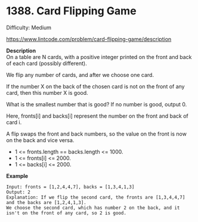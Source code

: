 # 1388. Card Flipping Game

Difficulty: Medium

https://www.lintcode.com/problem/card-flipping-game/description

**Description**  
On a table are N cards, with a positive integer printed on the front and back of each card (possibly different).

We flip any number of cards, and after we choose one card.

If the number X on the back of the chosen card is not on the front of any card, then this number X is good.

What is the smallest number that is good? If no number is good, output 0.

Here, fronts[i] and backs[i] represent the number on the front and back of card i.

A flip swaps the front and back numbers, so the value on the front is now on the back and vice versa.

* 1 <= fronts.length == backs.length <= 1000.
* 1 <= fronts[i] <= 2000.
* 1 <= backs[i] <= 2000.

**Example**  
```
Input: fronts = [1,2,4,4,7], backs = [1,3,4,1,3]
Output: 2
Explanation: If we flip the second card, the fronts are [1,3,4,4,7] and the backs are [1,2,4,1,3].
We choose the second card, which has number 2 on the back, and it isn't on the front of any card, so 2 is good.
```

